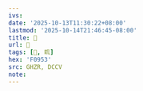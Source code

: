 ```yaml
---
ivs:
date: '2025-10-13T11:30:22+08:00'
lastmod: '2025-10-14T21:46:45-08:00'
title: 󰥤
url: 󰥤
tags: [󰥓, 䀮]
hex: 'F0953'
src: GHZR, DCCV
note:
---
```

